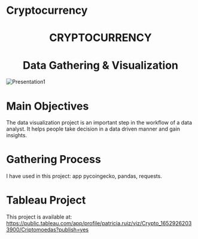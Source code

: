 # Cryptocurrency

<h1 align="center"> CRYPTOCURRENCY </h1>
<h1 align="center"> Data Gathering & Visualization </h1>

![Presentation1](https://user-images.githubusercontent.com/99502330/184672820-fc123933-d0ff-40ad-859d-d5e8f41dc620.png)


 <h1 align="left"> Main Objectives </h1>

The data visualization project is an important step in the workflow of a data analyst. It helps people take decision in a data driven manner and gain insights.




<h1 align="left"> Gathering Process </h1>

I have used in this project: app pycoingecko, pandas, requests.


<h1 align="left"> Tableau Project </h1>

This project is available at: https://public.tableau.com/app/profile/patricia.ruiz/viz/Crypto_16529262033900/Criptomoedas?publish=yes
